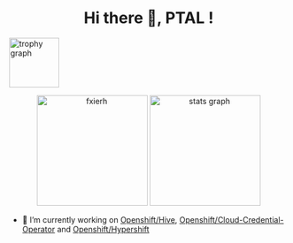 <h1 align="center">Hi there 👋, PTAL !</h1>

<img src="https://github-profile-trophy.vercel.app?username=fxierh&theme=flat&column=9&row=1&margin-w=4&margin-h=8&no-bg=false&no-frame=false&order=4" height="90" alt="trophy graph"  />

<p align="center">
  <img src="https://github-readme-stats.vercel.app/api/top-langs?username=fxierh&show_icons=true&locale=en&layout=compact" height="200" alt="fxierh" />
  <img src="https://github-readme-stats.vercel.app/api?username=fxierh&hide_title=false&hide_rank=false&show_icons=true&include_all_commits=true&count_private=true&disable_animations=false&theme=default&locale=en&hide_border=false&order=1&custom_title=My%20GitHub%20Stats" height="200" alt="stats graph"/>
</p>

- 🔭 I’m currently working on [Openshift/Hive](https://github.com/openshift/hive), [Openshift/Cloud-Credential-Operator](https://github.com/openshift/cloud-credential-operator) and [Openshift/Hypershift](https://github.com/openshift/hypershift)
